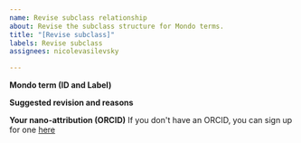 ```yaml
---
name: Revise subclass relationship
about: Revise the subclass structure for Mondo terms.
title: "[Revise subclass]"
labels: Revise subclass
assignees: nicolevasilevsky

---
```


**Mondo term (ID and Label)**


**Suggested revision and reasons**

**Your nano-attribution (ORCID)**
If you don't have an ORCID, you can sign up for one [here](https://orcid.org/)

